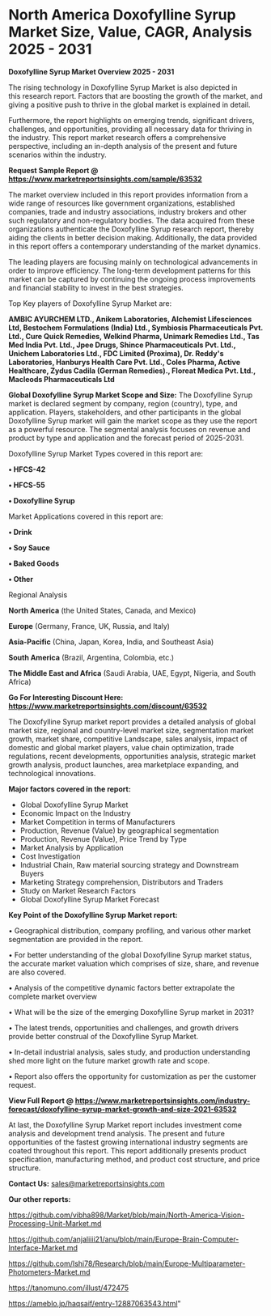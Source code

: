 # North America Doxofylline Syrup Market Size, Value, CAGR, Analysis 2025 - 2031

<Strong> Doxofylline Syrup Market Overview 2025 - 2031</strong>

The rising technology in Doxofylline Syrup Market is also depicted in this research report. Factors that are boosting the growth of the market, and giving a positive push to thrive in the global market is explained in detail.

Furthermore, the report highlights on emerging trends, significant drivers, challenges, and opportunities, providing all necessary data for thriving in the industry. This report market research offers a comprehensive perspective, including an in-depth analysis of the present and future scenarios within the industry.

<strong>Request Sample Report @ <a href=https://www.marketreportsinsights.com/sample/63532>https://www.marketreportsinsights.com/sample/63532</a></strong>

The market overview included in this report provides information from a wide range of resources like government organizations, established companies, trade and industry associations, industry brokers and other such regulatory and non-regulatory bodies. The data acquired from these organizations authenticate the Doxofylline Syrup research report, thereby aiding the clients in better decision making. Additionally, the data provided in this report offers a contemporary understanding of the market dynamics.

The leading players are focusing mainly on technological advancements in order to improve efficiency. The long-term development patterns for this market can be captured by continuing the ongoing process improvements and financial stability to invest in the best strategies.

Top Key players of Doxofylline Syrup Market are:

<strong>AMBIC AYURCHEM LTD., Anikem Laboratories, Alchemist Lifesciences Ltd, Bestochem Formulations (India) Ltd., Symbiosis Pharmaceuticals Pvt. Ltd., Cure Quick Remedies, Welkind Pharma, Unimark Remedies Ltd., Tas Med India Pvt. Ltd., Jpee Drugs, Shince Pharmaceuticals Pvt. Ltd., Unichem Laboratories Ltd., FDC Limited (Proxima), Dr. Reddy's Laboratories, Hanburys Health Care Pvt. Ltd., Coles Pharma, Active Healthcare, Zydus Cadila (German Remedies)., Floreat Medica Pvt. Ltd., Macleods Pharmaceuticals Ltd</strong>

<strong><b>Global Doxofylline Syrup Market Scope and Size:</b></strong>
The Doxofylline Syrup market is declared segment by company, region (country), type, and application. Players, stakeholders, and other participants in the global Doxofylline Syrup market will gain the market scope as they use the report as a powerful resource. The segmental analysis focuses on revenue and product by type and application and the forecast period of 2025-2031.

Doxofylline Syrup Market Types covered in this report are:

<strong>• HFCS-42

• HFCS-55

• Doxofylline Syrup</strong>

Market Applications covered in this report are:

<strong>• Drink

• Soy Sauce

• Baked Goods

• Other</strong> 

Regional Analysis

<strong>North America</strong> (the United States, Canada, and Mexico)

<strong>Europe</strong> (Germany, France, UK, Russia, and Italy)

<strong>Asia-Pacific</strong> (China, Japan, Korea, India, and Southeast Asia)

<strong>South America</strong> (Brazil, Argentina, Colombia, etc.)

<strong>The Middle East and Africa</strong> (Saudi Arabia, UAE, Egypt, Nigeria, and South Africa)

<strong>Go For Interesting Discount Here: <a href=https://www.marketreportsinsights.com/discount/63532>https://www.marketreportsinsights.com/discount/63532</a></strong>

The Doxofylline Syrup market report provides a detailed analysis of global market size, regional and country-level market size, segmentation market growth, market share, competitive Landscape, sales analysis, impact of domestic and global market players, value chain optimization, trade regulations, recent developments, opportunities analysis, strategic market growth analysis, product launches, area marketplace expanding, and technological innovations.

<strong><b>Major factors covered in the report:</b></strong>
<ul>
  <li>Global Doxofylline Syrup Market </li>
  <li>Economic Impact on the Industry</li>
  <li>Market Competition in terms of Manufacturers</li>
  <li>Production, Revenue (Value) by geographical segmentation</li>
  <li>Production, Revenue (Value), Price Trend by Type</li>
  <li>Market Analysis by Application</li>
  <li>Cost Investigation</li>
  <li>Industrial Chain, Raw material sourcing strategy and Downstream Buyers</li>
  <li>Marketing Strategy comprehension, Distributors and Traders</li>
  <li>Study on Market Research Factors</li>
  <li>Global Doxofylline Syrup Market Forecast</li>
</ul>

<strong><b>Key Point of the Doxofylline Syrup Market report:</b></strong>

• Geographical distribution, company profiling, and various other market segmentation are provided in the report.

• For better understanding of the global Doxofylline Syrup market status, the accurate market valuation which comprises of size, share, and revenue are also covered.

• Analysis of the competitive dynamic factors better extrapolate the complete market overview

• What will be the size of the emerging Doxofylline Syrup market in 2031?

• The latest trends, opportunities and challenges, and growth drivers provide better construal of the Doxofylline Syrup Market.

• In-detail industrial analysis, sales study, and production understanding shed more light on the future market growth rate and scope.

• Report also offers the opportunity for customization as per the customer request.

<strong><b>View Full Report @ <a href=https://www.marketreportsinsights.com/industry-forecast/doxofylline-syrup-market-growth-and-size-2021-63532>https://www.marketreportsinsights.com/industry-forecast/doxofylline-syrup-market-growth-and-size-2021-63532</a></b></strong>


At last, the Doxofylline Syrup Market report includes investment come analysis and development trend analysis. The present and future opportunities of the fastest growing international industry segments are coated throughout this report. This report additionally presents product specification, manufacturing method, and product cost structure, and price structure.

<strong>Contact Us:</strong>
sales@marketreportsinsights.com

<strong>Our other reports:</strong>

<a href=https://github.com/vibha898/Market/blob/main/North-America-Vision-Processing-Unit-Market.md>https://github.com/vibha898/Market/blob/main/North-America-Vision-Processing-Unit-Market.md</a>

<a href=https://github.com/anjaliiii21/anu/blob/main/Europe-Brain-Computer-Interface-Market.md>https://github.com/anjaliiii21/anu/blob/main/Europe-Brain-Computer-Interface-Market.md</a>

<a href=https://github.com/Ishi78/Research/blob/main/Europe-Multiparameter-Photometers-Market.md>https://github.com/Ishi78/Research/blob/main/Europe-Multiparameter-Photometers-Market.md</a>

<a href=https://tanomuno.com/illust/472475>https://tanomuno.com/illust/472475</a>

<a href=https://ameblo.jp/haqsaif/entry-12887063543.html>https://ameblo.jp/haqsaif/entry-12887063543.html</a>"
